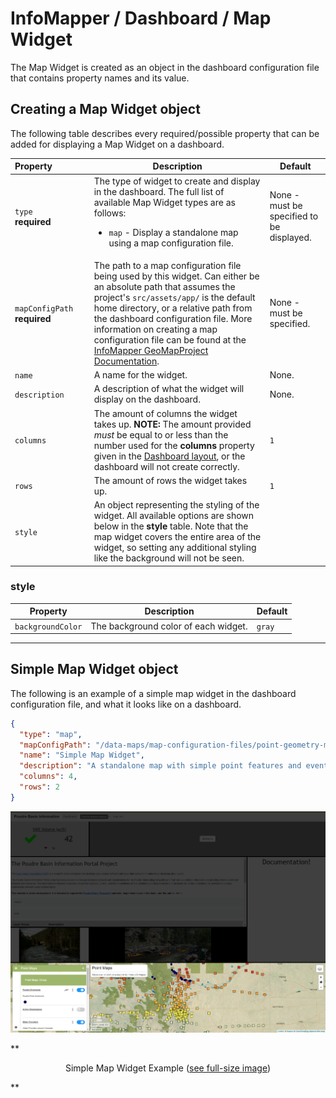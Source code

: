 # InfoMapper / Dashboard / Map Widget #

The Map Widget is created as an object in the dashboard configuration file that
contains property names and its value.

## Creating a Map Widget object ##

The following table describes every required/possible property that can be added
for displaying a Map Widget on a dashboard.

| **Property**&nbsp;&nbsp;&nbsp;&nbsp;&nbsp;&nbsp;&nbsp;&nbsp;&nbsp;&nbsp;&nbsp;&nbsp;&nbsp;&nbsp; | **Description** | **Default** |
| ---- | ---- | ---- |
| `type`<br>**required** | The type of widget to create and display in the dashboard. The full list of available Map Widget types are as follows:<br><ul><li>`map` - Display a standalone map using a map configuration file.</li></ul> | None - must be specified to be displayed. |
| `mapConfigPath`<br>**required** | The path to a map configuration file being used by this widget. Can either be an absolute path that assumes the project's `src/assets/app/` is the default home directory, or a relative path from the dashboard configuration file. More information on creating a map configuration file can be found at the [InfoMapper GeoMapProject Documentation](https://software.openwaterfoundation.org/geoprocessor/latest/doc-user/appendix-geomapproject/geomapproject/). | None - must be specified. |
| `name` | A name for the widget. | None. |
| `description` | A description of what the widget will display on the dashboard. | None. |
| `columns` | The amount of columns the widget takes up. **NOTE:** The amount provided *must* be equal to or less than the number used for the **columns** property given in the [Dashboard layout](./add-dashboard.md#layout), or the dashboard will not create correctly. | `1` |
| `rows` | The amount of rows the widget takes up. | `1` |
| `style` | An object representing the styling of the widget. All available options are shown below in the **style** table. Note that the map widget covers the entire area of the widget, so setting any additional styling like the background will not be seen.  |  |

### style ###

| **Property** | **Description** | **Default** |
| ---- | ---- | ---- |
| `backgroundColor` | The background color of each widget. | `gray` |

----

## Simple Map Widget object ##

The following is an example of a simple map widget in the dashboard configuration
file, and what it looks like on a dashboard. 

```json
{
  "type": "map",
  "mapConfigPath": "/data-maps/map-configuration-files/point-geometry-map.json",
  "name": "Simple Map Widget",
  "description": "A standalone map with simple point features and events.",
  "columns": 4,
  "rows": 2
}
```

![Simple Map Widget](./images/simple-map.png)

**<p style="text-align: center;">
Simple Map Widget Example (<a href="../images/simple-map.png">see full-size image</a>)
</p>**